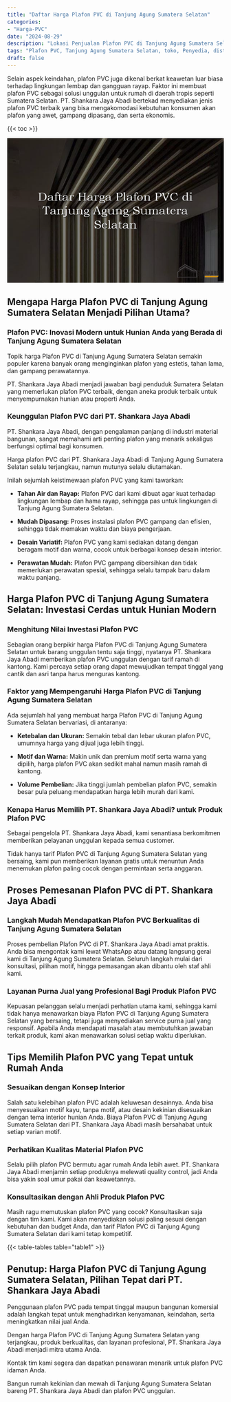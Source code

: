 ```yaml
---
title: "Daftar Harga Plafon PVC di Tanjung Agung Sumatera Selatan"
categories: 
- "Harga-PVC"
date: "2024-08-29"
description: "Lokasi Penjualan Plafon PVC di Tanjung Agung Sumatera Selatan untuk hunian, office, serta toko. Material terbaik, pilihan motif, pilihan warna menarik, beserta layanan instalasi ditangani oleh tim ahli serta jaminan resmi!|Layanan penyediaan Plafon PVC di Tanjung Agung Sumatera Selatan bagi keperluan rumah, kantor, atau ritel, dengan panel unggulan dan pemasangan oleh tenaga ahli profesional dan jaminan resmi.|Solusi Plafon PVC di Tanjung Agung Sumatera Selatan yang terbukti bagi hunian, office, serta gerai, dengan panel unggulan dan penempatan dikerjakan oleh tim profesional dan jaminan resmi.|Penyediaan Plafon PVC di Tanjung Agung Sumatera Selatan bagi tempat tinggal, perkantoran, dan toko, dengan material berkualitas dan pemasangan ditangani oleh tim profesional, dilengkapi dengan garansi resmi.}"
tags: "Plafon PVC, Tanjung Agung Sumatera Selatan, toko, Penyedia, distributor"
draft: false
---
```


Selain aspek keindahan, plafon PVC juga dikenal berkat keawetan luar biasa terhadap lingkungan lembap dan gangguan rayap. Faktor ini membuat plafon PVC sebagai solusi unggulan untuk rumah di daerah tropis seperti Sumatera Selatan. PT. Shankara Jaya Abadi bertekad menyediakan jenis plafon PVC terbaik yang bisa mengakomodasi kebutuhan konsumen akan plafon yang awet, gampang dipasang, dan serta ekonomis.

{{< toc >}}

![Daftar Harga Plafon PVC di Tanjung Agung Sumatera Selatan](/images/Harga-PVC/Daftar-Harga-Plafon-PVC-di-Tanjung-Agung-Sumatera-Selatan.png)


## Mengapa Harga Plafon PVC di Tanjung Agung Sumatera Selatan Menjadi Pilihan Utama?

### Plafon PVC: Inovasi Modern untuk Hunian Anda yang Berada di Tanjung Agung Sumatera Selatan

Topik harga Plafon PVC di Tanjung Agung Sumatera Selatan semakin populer karena banyak orang menginginkan plafon yang estetis, tahan lama, dan gampang perawatannya.

PT. Shankara Jaya Abadi menjadi jawaban bagi penduduk Sumatera Selatan yang memerlukan plafon PVC terbaik, dengan aneka produk terbaik untuk menyempurnakan hunian atau properti Anda.

### Keunggulan Plafon PVC dari PT. Shankara Jaya Abadi

PT. Shankara Jaya Abadi, dengan pengalaman panjang di industri material bangunan, sangat memahami arti penting plafon yang menarik sekaligus berfungsi optimal bagi konsumen.

Harga plafon PVC dari PT. Shankara Jaya Abadi di Tanjung Agung Sumatera Selatan selalu terjangkau, namun mutunya selalu diutamakan.

Inilah sejumlah keistimewaan plafon PVC yang kami tawarkan:

- **Tahan Air dan Rayap:** Plafon PVC dari kami dibuat agar kuat terhadap lingkungan lembap dan hama rayap, sehingga pas untuk lingkungan di Tanjung Agung Sumatera Selatan.

- **Mudah Dipasang:** Proses instalasi plafon PVC gampang dan efisien, sehingga tidak memakan waktu dan biaya pengerjaan.

- **Desain Variatif:** Plafon PVC yang kami sediakan datang dengan beragam motif dan warna, cocok untuk berbagai konsep desain interior.

- **Perawatan Mudah:** Plafon PVC gampang dibersihkan dan tidak memerlukan perawatan spesial, sehingga selalu tampak baru dalam waktu panjang.

## Harga Plafon PVC di Tanjung Agung Sumatera Selatan: Investasi Cerdas untuk Hunian Modern

### Menghitung Nilai Investasi Plafon PVC

Sebagian orang berpikir harga Plafon PVC di Tanjung Agung Sumatera Selatan untuk barang unggulan tentu saja tinggi, nyatanya PT. Shankara Jaya Abadi memberikan plafon PVC unggulan dengan tarif ramah di kantong. Kami percaya setiap orang dapat mewujudkan tempat tinggal yang cantik dan asri tanpa harus menguras kantong.

### Faktor yang Mempengaruhi Harga Plafon PVC di Tanjung Agung Sumatera Selatan

Ada sejumlah hal yang membuat harga Plafon PVC di Tanjung Agung Sumatera Selatan bervariasi, di antaranya:

- **Ketebalan dan Ukuran:** Semakin tebal dan lebar ukuran plafon PVC, umumnya harga yang dijual juga lebih tinggi.

- **Motif dan Warna:** Makin unik dan premium motif serta warna yang dipilih, harga plafon PVC akan sedikit mahal namun masih ramah di kantong.

- **Volume Pembelian:** Jika tinggi jumlah pembelian plafon PVC, semakin besar pula peluang mendapatkan harga lebih murah dari kami.

### Kenapa Harus Memilih PT. Shankara Jaya Abadi? untuk Produk Plafon PVC

Sebagai pengelola PT. Shankara Jaya Abadi, kami senantiasa berkomitmen memberikan pelayanan unggulan kepada semua customer.

Tidak hanya tarif Plafon PVC di Tanjung Agung Sumatera Selatan yang bersaing, kami pun memberikan layanan gratis untuk menuntun Anda menemukan plafon paling cocok dengan permintaan serta anggaran.

## Proses Pemesanan Plafon PVC di PT. Shankara Jaya Abadi

### Langkah Mudah Mendapatkan Plafon PVC Berkualitas di Tanjung Agung Sumatera Selatan

Proses pembelian Plafon PVC di PT. Shankara Jaya Abadi amat praktis. Anda bisa mengontak kami lewat WhatsApp atau datang langsung gerai kami di Tanjung Agung Sumatera Selatan. Seluruh langkah mulai dari konsultasi, pilihan motif, hingga pemasangan akan dibantu oleh staf ahli kami.

### Layanan Purna Jual yang Profesional Bagi Produk Plafon PVC

Kepuasan pelanggan selalu menjadi perhatian utama kami, sehingga kami tidak hanya menawarkan biaya Plafon PVC di Tanjung Agung Sumatera Selatan yang bersaing, tetapi juga menyediakan service purna jual yang responsif. Apabila Anda mendapati masalah atau membutuhkan jawaban terkait produk, kami akan menawarkan solusi setiap waktu diperlukan.

## Tips Memilih Plafon PVC yang Tepat untuk Rumah Anda

### Sesuaikan dengan Konsep Interior

Salah satu kelebihan plafon PVC adalah keluwesan desainnya. Anda bisa menyesuaikan motif kayu, tanpa motif, atau desain kekinian disesuaikan dengan tema interior hunian Anda. Biaya Plafon PVC di Tanjung Agung Sumatera Selatan dari PT. Shankara Jaya Abadi masih bersahabat untuk setiap varian motif.

### Perhatikan Kualitas Material Plafon PVC

Selalu pilih plafon PVC bermutu agar rumah Anda lebih awet. PT. Shankara Jaya Abadi menjamin setiap produknya melewati quality control, jadi Anda bisa yakin soal umur pakai dan keawetannya.

### Konsultasikan dengan Ahli Produk Plafon PVC

Masih ragu memutuskan plafon PVC yang cocok? Konsultasikan saja dengan tim kami. Kami akan menyediakan solusi paling sesuai dengan kebutuhan dan budget Anda, dan tarif Plafon PVC di Tanjung Agung Sumatera Selatan dari kami tetap kompetitif.

{{< table-tables table="table1" >}}

## Penutup: Harga Plafon PVC di Tanjung Agung Sumatera Selatan, Pilihan Tepat dari PT. Shankara Jaya Abadi

Penggunaan plafon PVC pada tempat tinggal maupun bangunan komersial adalah langkah tepat untuk menghadirkan kenyamanan, keindahan, serta meningkatkan nilai jual Anda.

Dengan harga Plafon PVC di Tanjung Agung Sumatera Selatan yang terjangkau, produk berkualitas, dan layanan profesional, PT. Shankara Jaya Abadi menjadi mitra utama Anda.

Kontak tim kami segera dan dapatkan penawaran menarik untuk plafon PVC idaman Anda.

Bangun rumah kekinian dan mewah di Tanjung Agung Sumatera Selatan bareng PT. Shankara Jaya Abadi dan plafon PVC unggulan.
